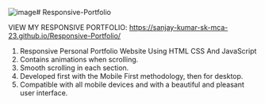 ![image](https://github.com/Sanjay-Kumar-SK-MCA-23/Responsive-Portfolio/assets/139735109/5a5807f2-d256-4cec-90df-7990de35d676)# Responsive-Portfolio

VIEW MY RESPONSIVE PORTFOLIO: https://sanjay-kumar-sk-mca-23.github.io/Responsive-Portfolio/

1. Responsive Personal Portfolio Website Using HTML CSS And JavaScript
2. Contains animations when scrolling.
3. Smooth scrolling in each section.
4. Developed first with the Mobile First methodology, then for desktop.
5. Compatible with all mobile devices and with a beautiful and pleasant user interface.
